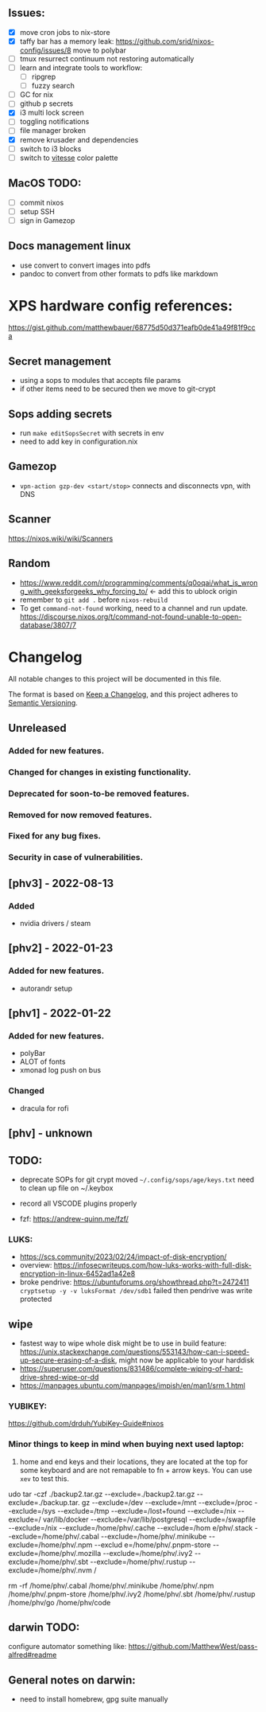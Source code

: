 ## Issues:
- [X] move cron jobs to nix-store
- [X] taffy bar has a memory leak: https://github.com/srid/nixos-config/issues/8 move to polybar
- [ ] tmux resurrect continuum not restoring automatically 
- [ ] learn and integrate tools to workflow:
    - [ ] ripgrep
    - [ ] fuzzy search
- [ ] GC for nix
- [ ] github p secrets
- [X] i3 multi lock screen
- [ ] toggling notifications
- [ ] file manager broken
- [X] remove krusader and dependencies
- [ ] switch to i3 blocks
- [ ] switch to [vitesse](https://marketplace.visualstudio.com/items?itemName=antfu.theme-vitesse&ssr=false#overview) color palette

## MacOS TODO:
- [ ] commit nixos
- [ ] setup SSH
- [ ] sign in Gamezop 

## Docs management linux
- use convert to convert images into pdfs
- pandoc to convert from other formats to pdfs like markdown

# XPS hardware config references:
https://gist.github.com/matthewbauer/68775d50d371eafb0de41a49f81f9cca

## Secret management
- using a sops to modules that accepts file params
- if other items need to be secured then we move to git-crypt

## Sops adding secrets
- run `make editSopsSecret` with secrets in env
- need to add key in configuration.nix

## Gamezop
- `vpn-action gzp-dev <start/stop>` connects and disconnects vpn, with DNS

## Scanner
https://nixos.wiki/wiki/Scanners


## Random
- https://www.reddit.com/r/programming/comments/q0oqai/what_is_wrong_with_geeksforgeeks_why_forcing_to/ <- add this to ublock origin
- remember to `git add .`  before `nixos-rebuild`
- To get `command-not-found` working, need to a channel and run update. https://discourse.nixos.org/t/command-not-found-unable-to-open-database/3807/7

# Changelog
All notable changes to this project will be documented in this file.

The format is based on [Keep a Changelog](https://keepachangelog.com/en/1.0.0/),
and this project adheres to [Semantic Versioning](https://semver.org/spec/v2.0.0.html).

## Unreleased
### Added for new features.
### Changed for changes in existing functionality.
### Deprecated for soon-to-be removed features.
### Removed for now removed features.
### Fixed for any bug fixes.
### Security in case of vulnerabilities.


## [phv3] - 2022-08-13
### Added
- nvidia drivers / steam
## [phv2] - 2022-01-23
### Added for new features.
- autorandr setup

## [phv1] - 2022-01-22
### Added for new features.
- polyBar 
- ALOT of fonts
- xmonad log push on bus
### Changed
- dracula for rofi

## [phv] - unknown


## TODO: 
- deprecate SOPs for git crypt
    moved `~/.config/sops/age/keys.txt` need to clean up file on ~/.keybox
- record all VSCODE plugins properly


- fzf: https://andrew-quinn.me/fzf/


### LUKS:
- https://scs.community/2023/02/24/impact-of-disk-encryption/
- overview: https://infosecwriteups.com/how-luks-works-with-full-disk-encryption-in-linux-6452ad1a42e8
- broke pendrive: https://ubuntuforums.org/showthread.php?t=2472411
    `cryptsetup -y -v luksFormat /dev/sdb1` failed then pendrive was write protected

## wipe
- fastest way to wipe whole disk might be to use in build feature: https://unix.stackexchange.com/questions/553143/how-can-i-speed-up-secure-erasing-of-a-disk, might now be applicable to your harddisk
- https://superuser.com/questions/831486/complete-wiping-of-hard-drive-shred-wipe-or-dd
- https://manpages.ubuntu.com/manpages/impish/en/man1/srm.1.html

### YUBIKEY:
https://github.com/drduh/YubiKey-Guide#nixos


### Minor things to keep in mind when buying next used laptop:
1. home and end keys and their locations, they are located at the top for some keyboard and are not remapable to fn + arrow keys. You can use `xev` to test this.

udo tar -czf ./backup2.tar.gz --exclude=./backup2.tar.gz --exclude=./backup.tar.
gz --exclude=/dev --exclude=/mnt --exclude=/proc --exclude=/sys --exclude=/tmp --exclude=/lost+found --exclude=/nix --exclude=/
var/lib/docker --exclude=/var/lib/postgresql --exclude=/swapfile --exclude=/nix --exclude=/home/phv/.cache --exclude=/hom
e/phv/.stack --exclude=/home/phv/.cabal --exclude=/home/phv/.minikube --exclude=/home/phv/.npm --exclud
e=/home/phv/.pnpm-store --exclude=/home/phv/.mozilla --exclude=/home/phv/.ivy2 --exclude=/home/phv/.sbt
 --exclude=/home/phv/.rustup --exclude=/home/phv/.nvm /

rm -rf /home/phv/.cabal /home/phv/.minikube /home/phv/.npm /home/phv/.pnpm-store /home/phv/.ivy2 /home/phv/.sbt /home/phv/.rustup /home/phv/go /home/phv/code

## darwin TODO:

configure automator something like: https://github.com/MatthewWest/pass-alfred#readme

## General notes on darwin:
-  need to install homebrew, gpg suite manually

